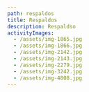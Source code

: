 ```yaml
---
path: respaldos
title: Respaldos
description: Respaldso
activityImages:
  - /assets/img-1865.jpg
  - /assets/img-1866.jpg
  - /assets/img-2142.jpg
  - /assets/img-2143.jpg
  - /assets/img-2279.jpg
  - /assets/img-3242.jpg
  - /assets/img-4808.jpg
---
```


